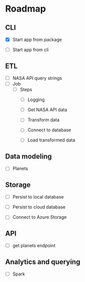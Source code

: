 # Roadmap

## CLI

- [x] Start app from package
- [ ] Start app from cli


## ETL

- [ ] NASA API query strings
- [ ] Job
  - [ ] Steps
    - [ ] Logging
    - [ ] Get NASA API data
    - [ ] Transform data
    - [ ] Connect to database
    - [ ] Load transformed data


## Data modeling

- [ ] Planets


## Storage

- [ ] Persist to local database
- [ ] Persist to cloud database
- [ ] Connect to Azure Storage


## API

- [ ] get planets endpoint


## Analytics and querying

- [ ] Spark
